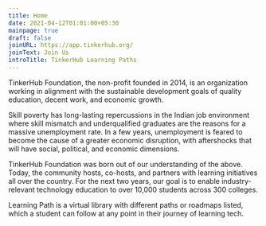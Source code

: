 ```yaml
---
title: Home
date: 2021-04-12T01:01:00+05:30
mainpage: true
draft: false
joinURL: https://app.tinkerhub.org/
joinText: Join Us
introTitle: TinkerHub Learning Paths
---
```

TinkerHub Foundation, the non-profit founded in 2014, is an organization working in alignment with the sustainable development goals of quality education, decent work, and economic growth.

Skill poverty has long-lasting repercussions in the Indian job environment where skill mismatch and underqualified graduates are the reasons for a massive unemployment rate. In a few years, unemployment is feared to become the cause of a greater economic disruption, with aftershocks that will have social, political, and economic dimensions.

TinkerHub Foundation was born out of our understanding of the above. Today, the community hosts, co-hosts, and partners with learning initiatives all over the country. For the next two years, our goal is to enable industry-relevant technology education to over 10,000 students across 300 colleges.

Learning Path is a virtual library with different paths or roadmaps listed, which a student can follow at any point in their journey of learning tech.